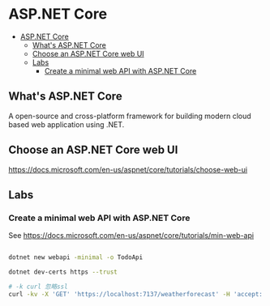 
# ASP.NET Core

- [ASP.NET Core](#aspnet-core)
  - [What's ASP.NET Core](#whats-aspnet-core)
  - [Choose an ASP.NET Core web UI](#choose-an-aspnet-core-web-ui)
  - [Labs](#labs)
    - [Create a minimal web API with ASP.NET Core](#create-a-minimal-web-api-with-aspnet-core)

## What's ASP.NET Core

A open-source and cross-platform framework for building modern cloud based web application using .NET.

## Choose an ASP.NET Core web UI

https://docs.microsoft.com/en-us/aspnet/core/tutorials/choose-web-ui

## Labs

### Create a minimal web API with ASP.NET Core

See https://docs.microsoft.com/en-us/aspnet/core/tutorials/min-web-api

```sh

dotnet new webapi -minimal -o TodoApi

dotnet dev-certs https --trust

# -k curl 忽略ssl
curl -kv -X 'GET' 'https://localhost:7137/weatherforecast' -H 'accept: application/json'


```